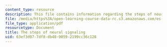 ```yaml
---
content_type: resource
description: This file contains information regarding the steps of neural signaling.
file: /media/https%3A/open-learning-course-data-rc.s3.amazonaws.com/es-s10-drugs-and-the-brain-spring-2013/63ef3d077df8db4090592199cc36c128_MITES_S10S13_signalwk2.pdf
file_type: application/pdf
resourcetype: Document
title: The steps of neural signaling
uid: 63ef3d07-7df8-db40-9059-2199cc36c128
---
```


